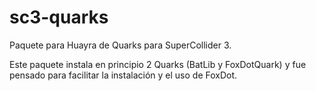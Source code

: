 # sc3-quarks

Paquete para Huayra de Quarks para SuperCollider 3. 

Este paquete instala en principio 2 Quarks (BatLib y FoxDotQuark) y fue pensado para facilitar
la instalación y el uso de FoxDot.




